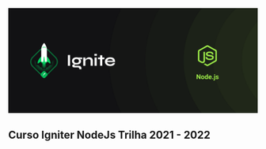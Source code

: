 <img src="./img/cover-node.js.png" alt="Trilha Ignite" margin="-150">

## Curso Igniter NodeJs Trilha 2021 - 2022 

